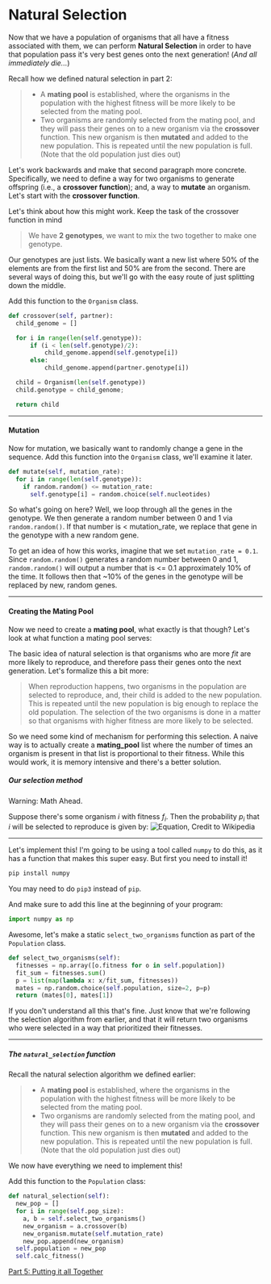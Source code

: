 # Natural Selection

Now that we have a population of organisms that all have a fitness associated with them, we can perform **Natural Selection** in order to have that population pass it's very best genes onto the next generation! (_And all immediately die..._)

Recall how we defined natural selection in part 2:
> * A **mating pool** is established, where the organisms in the population with the highest fitness will be more likely to be selected from the mating pool.
> * Two organisms are randomly selected from the mating pool, and they will pass their genes on to a new organism via the **crossover** function. This new organism is then **mutated** and added to the new population. This is repeated until the new population is full. (Note that the old population just dies out)

Let's work backwards and make that second paragraph more concrete. Specifically, we need to define a way for two organisms to generate offspring (i.e., a **crossover function**); and, a way to **mutate** an organism. Let's start with the **crossover function**.

Let's think about how this might work. Keep the task of the crossover function in mind

> We have **2 genotypes**, we want to mix the two together to make one genotype.

Our genotypes are just lists. We basically want a new list where 50% of the elements are from the first list and 50% are from the second. There are several ways of doing this, but we'll go with the easy route of just splitting down the middle.

Add this function to the ```Organism``` class.
```python
def crossover(self, partner):
  child_genome = []

  for i in range(len(self.genotype)):
      if (i < len(self.genotype)/2):
          child_genome.append(self.genotype[i])
      else:
          child_genome.append(partner.genotype[i])

  child = Organism(len(self.genotype))
  child.genotype = child_genome;

  return child
```

<hr />

#### Mutation

Now for mutation, we basically want to randomly change a gene in the sequence. Add this function into the ```Organism``` class, we'll examine it later.

```python
def mutate(self, mutation_rate):
  for i in range(len(self.genotype)):
    if random.random() <= mutation_rate:
      self.genotype[i] = random.choice(self.nucleotides)
```

So what's going on here? Well, we loop through all the genes in the genotype. We then generate a random number between 0 and 1 via ```random.random()```. If that number is < mutation_rate, we replace that gene in the genotype with a new random gene.

To get an idea of how this works, imagine that we set ```mutation_rate = 0.1```. Since ```random.random()``` generates a random number between 0 and 1, ```random.random()``` will output a number that is <= 0.1 approximately 10% of the time. It follows then that ~10% of the genes in the genotype will be replaced by new, random genes.

<hr />

#### Creating the Mating Pool

Now we need to create a **mating pool**, what exactly is that though? Let's look at what function a mating pool serves:

The basic idea of natural selection is that organisms who are more _fit_ are more likely to reproduce, and therefore pass their genes onto the next generation. Let's formalize this a bit more:

> When reproduction happens, two organisms in the population are selected to reproduce, and, their child is added to the new population. This is repeated until the new population is big enough to replace the old population.
> The selection of the two organisms is done in a matter so that organisms with higher fitness are more likely to be selected.

So we need some kind of mechanism for performing this selection. A naive way is to actually create a **mating_pool** list where the number of times an organism is present in that list is proportional to their fitness. While this would work, it is memory intensive and there's a better solution.

##### Our selection method
Warning: Math Ahead.

Suppose there's some organism _i_ with fitness _f<sub>i</sub>_. Then the probability _p<sub>i</sub>_ that _i_ will be selected to reproduce is given by:
![Equation, Credit to Wikipedia](https://wikimedia.org/api/rest_v1/media/math/render/svg/4890d45d9732279faf49a9892f9f5f200b7043d2)

<hr />

Let's implement this! I'm going to be using a tool called ```numpy``` to do this, as it has a function that makes this super easy. But first you need to install it!
```bash
pip install numpy
```
You may need to do ```pip3``` instead of ```pip```.

And make sure to add this line at the beginning of your program:
```python
import numpy as np
```

Awesome, let's make a static ```select_two_organisms``` function as part of the ```Population``` class.
```python
def select_two_organisms(self):
  fitnesses = np.array([o.fitness for o in self.population])
  fit_sum = fitnesses.sum()
  p = list(map(lambda x: x/fit_sum, fitnesses))
  mates = np.random.choice(self.population, size=2, p=p)
  return (mates[0], mates[1])
```
If you don't understand all this that's fine. Just know that we're following the selection algorithm from earlier, and that it will return two organisms who were selected in a way that prioritized their fitnesses.

<hr />

##### The ```natural_selection``` function

Recall the natural selection algorithm we defined earlier:

> * A **mating pool** is established, where the organisms in the population with the highest fitness will be more likely to be selected from the mating pool.
> * Two organisms are randomly selected from the mating pool, and they will pass their genes on to a new organism via the **crossover** function. This new organism is then **mutated** and added to the new population. This is repeated until the new population is full. (Note that the old population just dies out)

We now have everything we need to implement this!

Add this function to the ```Population``` class:
```python
def natural_selection(self):
  new_pop = []
  for i in range(self.pop_size):
    a, b = self.select_two_organisms()
    new_organism = a.crossover(b)
    new_organism.mutate(self.mutation_rate)
    new_pop.append(new_organism)
  self.population = new_pop
  self.calc_fitness()
```

[Part 5: Putting it all Together](https://github.com/OKStateACM/GeneticAlgorithmsCodelab/blob/master/Part%205.md)
